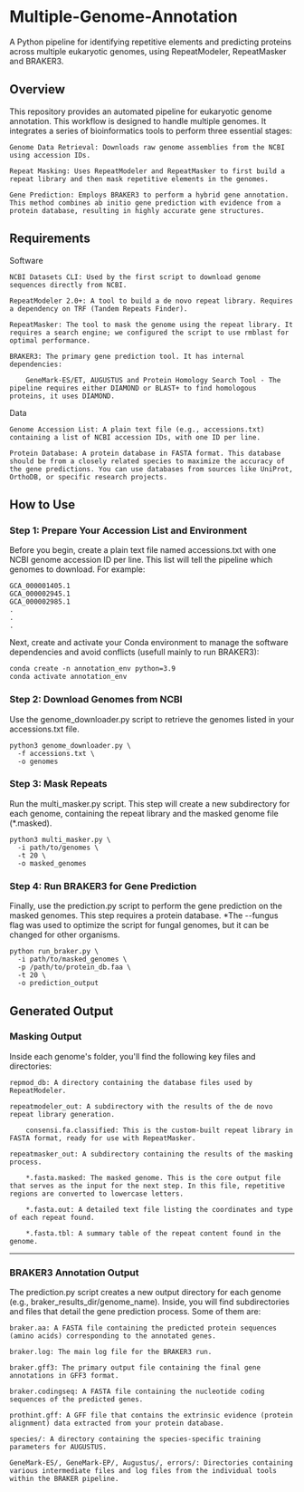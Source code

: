 # Multiple-Genome-Annotation
A Python pipeline for identifying repetitive elements and predicting proteins across multiple eukaryotic genomes, using RepeatModeler, RepeatMasker and BRAKER3.

## Overview
This repository provides an automated pipeline for eukaryotic genome annotation. This workflow is designed to handle multiple genomes. It integrates a series of bioinformatics tools to perform three essential stages:

    Genome Data Retrieval: Downloads raw genome assemblies from the NCBI using accession IDs.

    Repeat Masking: Uses RepeatModeler and RepeatMasker to first build a repeat library and then mask repetitive elements in the genomes.

    Gene Prediction: Employs BRAKER3 to perform a hybrid gene annotation. This method combines ab initio gene prediction with evidence from a protein database, resulting in highly accurate gene structures.

## Requirements

Software

    NCBI Datasets CLI: Used by the first script to download genome sequences directly from NCBI.

    RepeatModeler 2.0+: A tool to build a de novo repeat library. Requires a dependency on TRF (Tandem Repeats Finder).

    RepeatMasker: The tool to mask the genome using the repeat library. It requires a search engine; we configured the script to use rmblast for optimal performance.

    BRAKER3: The primary gene prediction tool. It has internal dependencies:

        GeneMark-ES/ET, AUGUSTUS and Protein Homology Search Tool - The pipeline requires either DIAMOND or BLAST+ to find homologous proteins, it uses DIAMOND.

Data

    Genome Accession List: A plain text file (e.g., accessions.txt) containing a list of NCBI accession IDs, with one ID per line.

    Protein Database: A protein database in FASTA format. This database should be from a closely related species to maximize the accuracy of the gene predictions. You can use databases from sources like UniProt, OrthoDB, or specific research projects.

## How to Use

### Step 1: Prepare Your Accession List and Environment

Before you begin, create a plain text file named accessions.txt with one NCBI genome accession ID per line. This list will tell the pipeline which genomes to download. For example:
```
GCA_000001405.1
GCA_000002945.1
GCA_000002985.1
.
.
.
```
Next, create and activate your Conda environment to manage the software dependencies and avoid conflicts (usefull mainly to run BRAKER3):
```
conda create -n annotation_env python=3.9
conda activate annotation_env
```
### Step 2: Download Genomes from NCBI
Use the genome_downloader.py script to retrieve the genomes listed in your accessions.txt file.
```
python3 genome_downloader.py \
  -f accessions.txt \
  -o genomes
```
### Step 3: Mask Repeats
Run the multi_masker.py script. This step will create a new subdirectory for each genome, containing the repeat library and the masked genome file (*.masked).
```
python3 multi_masker.py \
  -i path/to/genomes \
  -t 20 \
  -o masked_genomes
```
### Step 4: Run BRAKER3 for Gene Prediction
Finally, use the prediction.py script to perform the gene prediction on the masked genomes. This step requires a protein database. \*The --fungus flag was used to optimize the script for fungal genomes, but it can be changed for other organisms.
```
python run_braker.py \
  -i path/to/masked_genomes \
  -p /path/to/protein_db.faa \
  -t 20 \
  -o prediction_output
```

## Generated Output

### Masking Output

Inside each genome's folder, you'll find the following key files and directories:

    repmod_db: A directory containing the database files used by RepeatModeler.

    repeatmodeler_out: A subdirectory with the results of the de novo repeat library generation.

        consensi.fa.classified: This is the custom-built repeat library in FASTA format, ready for use with RepeatMasker.

    repeatmasker_out: A subdirectory containing the results of the masking process.

        *.fasta.masked: The masked genome. This is the core output file that serves as the input for the next step. In this file, repetitive regions are converted to lowercase letters.

        *.fasta.out: A detailed text file listing the coordinates and type of each repeat found.

        *.fasta.tbl: A summary table of the repeat content found in the genome.

<hr>

### BRAKER3 Annotation Output

The prediction.py script creates a new output directory for each genome (e.g., braker_results_dir/genome_name). Inside, you will find subdirectories and files that detail the gene prediction process. Some of them are:

    braker.aa: A FASTA file containing the predicted protein sequences (amino acids) corresponding to the annotated genes.
    
    braker.log: The main log file for the BRAKER3 run.

    braker.gff3: The primary output file containing the final gene annotations in GFF3 format.

    braker.codingseq: A FASTA file containing the nucleotide coding sequences of the predicted genes.

    prothint.gff: A GFF file that contains the extrinsic evidence (protein alignment) data extracted from your protein database.

    species/: A directory containing the species-specific training parameters for AUGUSTUS.

    GeneMark-ES/, GeneMark-EP/, Augustus/, errors/: Directories containing various intermediate files and log files from the individual tools within the BRAKER pipeline.
